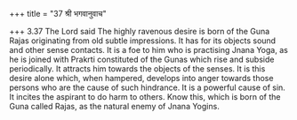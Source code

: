 +++
title = "37 श्री भगवानुवाच"

+++
3.37 The Lord said The highly ravenous desire is born of the Guna Rajas originating from old subtle impressions. It has for its objects sound and other sense contacts. It is a foe to him who is practising Jnana Yoga, as he is joined with Prakrti constituted of the Gunas which rise and subside periodically. It attracts him towards the objects of the senses. It is this desire alone which, when hampered, develops into anger towards those persons who are the cause of such hindrance. It is a powerful cause of sin. It incites the aspirant to do harm to others.
Know this, which is born of the Guna called Rajas, as the natural enemy of Jnana Yogins.
